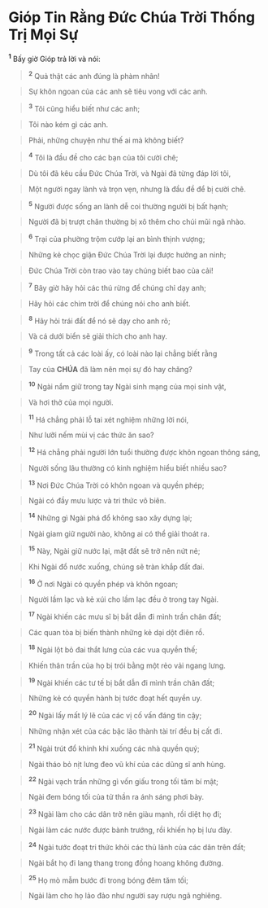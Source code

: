 # Gióp Tin Rằng Đức Chúa Trời Thống Trị Mọi Sự
<sup><b>1</b></sup> Bấy giờ Gióp trả lời và nói:


> <sup><b>2</b></sup> Quả thật các anh đúng là phàm nhân!
>


> Sự khôn ngoan của các anh sẽ tiêu vong với các anh.
>


> <sup><b>3</b></sup> Tôi cũng hiểu biết như các anh;
>


> Tôi nào kém gì các anh.
>


> Phải, những chuyện như thế ai mà không biết?
>


> <sup><b>4</b></sup> Tôi là đầu đề cho các bạn của tôi cười chê;
>


> Dù tôi đã kêu cầu Đức Chúa Trời, và Ngài đã từng đáp lời tôi,
>


> Một người ngay lành và trọn vẹn, nhưng là đầu đề để bị cười chê.
>


> <sup><b>5</b></sup> Người được sống an lành dễ coi thường người bị bất hạnh;
>


> Người đã bị trượt chân thường bị xô thêm cho chúi mũi ngã nhào.
>


> <sup><b>6</b></sup> Trại của phường trộm cướp lại an bình thịnh vượng;
>


> Những kẻ chọc giận Đức Chúa Trời lại được hưởng an ninh;
>


> Đức Chúa Trời còn trao vào tay chúng biết bao của cải!
>


> <sup><b>7</b></sup> Bây giờ hãy hỏi các thú rừng để chúng chỉ dạy anh;
>


> Hãy hỏi các chim trời để chúng nói cho anh biết.
>


> <sup><b>8</b></sup> Hãy hỏi trái đất để nó sẽ dạy cho anh rõ;
>


> Và cá dưới biển sẽ giải thích cho anh hay.
>


> <sup><b>9</b></sup> Trong tất cả các loài ấy, có loài nào lại chẳng biết rằng
>


> Tay của **CHÚA** đã làm nên mọi sự đó hay chăng?
>


> <sup><b>10</b></sup> Ngài nắm giữ trong tay Ngài sinh mạng của mọi sinh vật,
>


> Và hơi thở của mọi người.
>


> <sup><b>11</b></sup> Há chẳng phải lỗ tai xét nghiệm những lời nói,
>


> Như lưỡi nếm mùi vị các thức ăn sao?
>


> <sup><b>12</b></sup> Há chẳng phải người lớn tuổi thường được khôn ngoan thông sáng,
>


> Người sống lâu thường có kinh nghiệm hiểu biết nhiều sao?
>


> <sup><b>13</b></sup> Nơi Đức Chúa Trời có khôn ngoan và quyền phép;
>


> Ngài có đầy mưu lược và tri thức vô biên.
>


> <sup><b>14</b></sup> Những gì Ngài phá đổ không sao xây dựng lại;
>


> Ngài giam giữ người nào, không ai có thể giải thoát ra.
>


> <sup><b>15</b></sup> Này, Ngài giữ nước lại, mặt đất sẽ trở nên nứt nẻ;
>


> Khi Ngài đổ nước xuống, chúng sẽ tràn khắp đất đai.
>


> <sup><b>16</b></sup> Ở nơi Ngài có quyền phép và khôn ngoan;
>


> Người lầm lạc và kẻ xúi cho lầm lạc đều ở trong tay Ngài.
>


> <sup><b>17</b></sup> Ngài khiến các mưu sĩ bị bắt dẫn đi mình trần chân đất;
>


> Các quan tòa bị biến thành những kẻ dại dột điên rồ.
>


> <sup><b>18</b></sup> Ngài lột bỏ đai thắt lưng của các vua quyền thế;
>


> Khiến thân trần của họ bị trói bằng một rẻo vải ngang lưng.
>


> <sup><b>19</b></sup> Ngài khiến các tư tế bị bắt dẫn đi mình trần chân đất;
>


> Những kẻ có quyền hành bị tước đoạt hết quyền uy.
>


> <sup><b>20</b></sup> Ngài lấy mất lý lẽ của các vị cố vấn đáng tin cậy;
>


> Những nhận xét của các bậc lão thành tài trí đều bị cất đi.
>


> <sup><b>21</b></sup> Ngài trút đổ khinh khi xuống các nhà quyền quý;
>


> Ngài tháo bỏ nịt lưng đeo vũ khí của các dũng sĩ anh hùng.
>


> <sup><b>22</b></sup> Ngài vạch trần những gì vốn giấu trong tối tăm bí mật;
>


> Ngài đem bóng tối của tử thần ra ánh sáng phơi bày.
>


> <sup><b>23</b></sup> Ngài làm cho các dân trở nên giàu mạnh, rồi diệt họ đi;
>


> Ngài làm các nước được bành trướng, rồi khiến họ bị lưu đày.
>


> <sup><b>24</b></sup> Ngài tước đoạt tri thức khỏi các thủ lãnh của các dân trên đất;
>


> Ngài bắt họ đi lang thang trong đồng hoang không đường.
>


> <sup><b>25</b></sup> Họ mò mẫm bước đi trong bóng đêm tăm tối;
>


> Ngài làm cho họ lảo đảo như người say rượu ngã nghiêng.
>